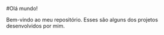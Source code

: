 #Olá mundo!

Bem-vindo ao meu repositório. Esses são alguns dos projetos desenvolvidos por mim. 

<!---
felipelrsouza/felipelrsouza is a ✨ special ✨ repository because its `README.md` (this file) appears on your GitHub profile.
You can click the Preview link to take a look at your changes.
--->
